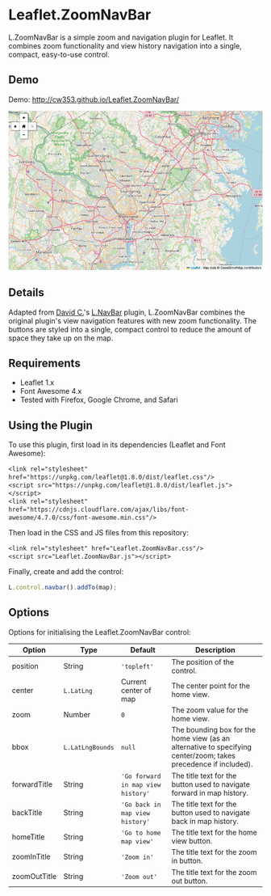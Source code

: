 Leaflet.ZoomNavBar
==============

L.ZoomNavBar is a simple zoom and navigation plugin for Leaflet. It combines zoom functionality and view history navigation into a single, compact, easy-to-use control.

## Demo

Demo: http://cw353.github.io/Leaflet.ZoomNavBar/

![Leaflet.ZoomNavBar Screenshot](./screenshot.png)

## Details

Adapted from <a href='https://github.com/davidchouse/'>David C.</a>'s <a href='https://github.com/davidchouse/Leaflet.NavBar'>L.NavBar</a> plugin, L.ZoomNavBar combines the original plugin's view navigation features with new zoom functionality. The buttons are styled into a single, compact control to reduce the amount of space they take up on the map.

## Requirements
- Leaflet 1.x
- Font Awesome 4.x
- Tested with Firefox, Google Chrome, and Safari 

## Using the Plugin

To use this plugin, first load in its dependencies (Leaflet and Font Awesome):

```
<link rel="stylesheet" href="https://unpkg.com/leaflet@1.8.0/dist/leaflet.css"/>
<script src="https://unpkg.com/leaflet@1.8.0/dist/leaflet.js"></script>
<link rel="stylesheet" href="https://cdnjs.cloudflare.com/ajax/libs/font-awesome/4.7.0/css/font-awesome.min.css"/>
```

Then load in the CSS and JS files from this repository:

```
<link rel="stylesheet" href="Leaflet.ZoomNavBar.css"/>
<script src="Leaflet.ZoomNavBar.js"></script>
```

Finally, create and add the control:

````js
L.control.navbar().addTo(map);
````

## Options

Options for initialising the Leaflet.ZoomNavBar control:

| Option | Type | Default | Description
| --- | --- | --- | ---
| position | String | `'topleft'` | The position of the control.
| center | `L.LatLng` | Current center of map | The center point for the home view.
| zoom | Number | `0` | The zoom value for the home view.
| bbox | `L.LatLngBounds` | `null` | The bounding box for the home view (as an alternative to specifying center/zoom; takes precedence if included).
| forwardTitle | String | `'Go forward in map view history'` | The title text for the button used to navigate forward in map history.
| backTitle | String | `'Go back in map view history'` | The title text for the button used to navigate back in map history.
| homeTitle | String | `'Go to home map view'` | The title text for the home view button.
| zoomInTitle | String | `'Zoom in'` | The title text for the zoom in button.
| zoomOutTitle | String | `'Zoom out'` | The title text for the zoom out button.